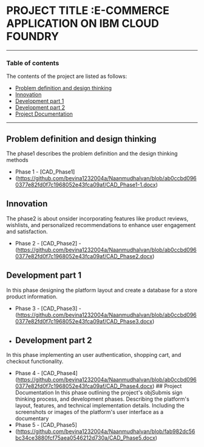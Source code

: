 # PROJECT TITLE :E-COMMERCE APPLICATION ON IBM CLOUD FOUNDRY

---

### Table of contents
The contents of the project are listed as follows:

- [Problem definition and design thinking](#problem-definition-and-design-thinking)
- [Innovation](#innovation)
- [Development part 1](#development-part-1)
- [Development part 2](#development-part-2)
- [Project Documentation](#Project-Documentation)    
---

## Problem definition and design thinking
The phase1 describes the problem definition and the design thinking methods
- Phase 1 - [CAD_Phase1]
- (https://github.com/bevina1232004a/Naanmudhalvan/blob/ab0ccbd0960377e82fd0f7c1968052e43fca09af/CAD_Phase1-1.docx)
 
## Innovation
The phase2 is about onsider incorporating features like product reviews, wishlists, and personalized recommendations to enhance user engagement and satisfaction.
- Phase 2 - [CAD_Phase2]
-(https://github.com/bevina1232004a/Naanmudhalvan/blob/ab0ccbd0960377e82fd0f7c1968052e43fca09af/CAD_Phase2.docx)
## Development part 1
In this phase designing the platform layout and create a database for a store product information. 
- Phase 3 - [CAD_Phase3]
-(https://github.com/bevina1232004a/Naanmudhalvan/blob/ab0ccbd0960377e82fd0f7c1968052e43fca09af/CAD_Phase3.docx)
- ## Development part 2
In this phase implementing an user authentication, shopping cart, and checkout functionality. 
- Phase 4 - [CAD_Phase4]
(https://github.com/bevina1232004a/Naanmudhalvan/blob/ab0ccbd0960377e82fd0f7c1968052e43fca09af/CAD_Phase4.docx)
      ## Project Documentation
In this phase outlining the project's objSubmis
sign thinking process, and development phases.
Describing the platform's layout, features, and technical implementation details.
Including the screenshots or images of the platform's user interface as a documentary
- Phase 5 - [CAD_Phase5]
- (https://github.com/bevina1232004a/Naanmudhalvan/blob/fab982dc56bc34ce3880fcf75aea0546212d730a/CAD_Phase5.docx)
